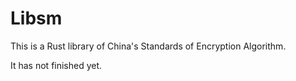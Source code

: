 # Libsm

This is a Rust library of China's Standards of Encryption Algorithm.

It has not finished yet.
